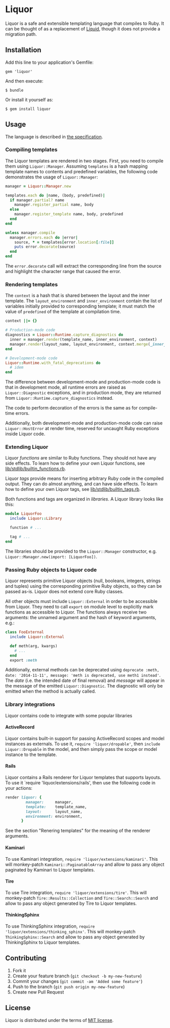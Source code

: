 # Liquor

Liquor is a safe and extensible templating language that compiles to Ruby.
It can be thought of as a replacement of [Liquid](https://github.com/Shopify/liquid),
though it does not provide a migration path.

## Installation

Add this line to your application's Gemfile:

    gem 'liquor'

And then execute:

    $ bundle

Or install it yourself as:

    $ gem install liquor

## Usage

The language is described in [the specification](http://evilmartians.github.io/liquor/language-spec.html).

### Compiling templates

The Liquor templates are rendered in two stages. First, you need to compile them using `Liquor::Manager`. Assuming `templates` is a hash mapping template names to contents and predefined variables, the following code demonstrates the usage of `Liquor::Manager`:

``` ruby
manager = Liquor::Manager.new

templates.each do |name, (body, predefined)|
  if manager.partial? name
    manager.register_partial name, body
  else
    manager.register_template name, body, predefined
  end
end

unless manager.compile
  manager.errors.each do |error|
    source, * = templates[error.location[:file]]
    puts error.decorate(source)
  end
end
```

The `error.decorate` call will extract the corresponding line from the source and highlight the character range that caused the error.

### Rendering templates

The `context` is a hash that is shared between the layout and the inner template. The `layout_environment` and `inner_environment` contain the list of variables initially provided to corresponding template; it must match the value of `predefined` of the template at compilation time.

``` ruby
context ||= {}

# Production-mode code
diagnostics = Liquor::Runtime.capture_diagnostics do
  inner = manager.render(template_name, inner_environment, context)
  manager.render(layout_name, layout_environment, context.merge(_inner_template: inner))
end

# Development-mode code
Liquor::Runtime.with_fatal_deprecations do
  # idem
end
```

The difference between development-mode and production-mode code is that in development mode, all runtime errors are raised as `Liquor::Diagnostic` exceptions, and in production mode, they are returned from `Liquor::Runtime.capture_diagnostics` instead.

The code to perform decoration of the errors is the same as for compile-time errors.

Additionally, both development-mode and production-mode code can raise `Liquor::HostError` at render time, reserved for uncaught Ruby exceptions inside Liquor code.

### Extending Liquor

Liquor _functions_ are similar to Ruby functions. They should not have any side effects. To learn how to define your own Liquor functions, see [lib/stdlib/builtin_functions.rb](lib/stdlib/builtin_functions.rb).

Liquor _tags_ provide means for inserting arbitrary Ruby code in the compiled output. They can do almost anything, and can have side effects. To learn how to define your own Liquor tags, see [lib/stdlib/builtin_tags.rb](lib/stdlib/builtin_tags.rb).

Both functions and tags are organized in _libraries_. A Liquor library looks like this:

``` ruby
module LiquorFoo
  include Liquor::Library

  function # ...

  tag # ...
end
```

The libraries should be provided to the `Liquor::Manager` constructor, e.g. `Liquor::Manager.new(import: [LiquorFoo])`.

### Passing Ruby objects to Liquor code

Liquor represents primitive Liquor objects (null, booleans, integers, strings and tuples) using the corresponding primitive Ruby objects, so they can be passed as-is. Liquor does not extend core Ruby classes.

All other objects must include `Liquor::External` in order to be accessible from Liquor. They need to call `export` on module level to explicitly mark functions as accessible to Liquor. The functions always receive two arguments: the unnamed argument and the hash of keyword arguments, e.g.:

``` ruby
class FooExternal
  include Liquor::External

  def meth(arg, kwargs)
    # ...
  end
  export :meth
```

Additionally, external methods can be deprecated using `deprecate :meth, date: '2014-11-11', message: 'meth is deprecated, use meth1 instead'`. The _date_ (i.e. the intended date of final removal) and _message_ will appear in the message of the emitted `Liquor::Diagnostic`. The diagnostic will only be emitted when the method is actually called.

### Library integrations

Liquor contains code to integrate with some popular libraries

#### ActiveRecord

Liquor contains built-in support for passing ActiveRecord scopes and model instances as externals. To use it, `require 'liquor/dropable'`, then `include Liquor::Dropable` in the model, and then simply pass the scope or model instance to the template.

#### Rails

Liquor contains a Rails renderer for Liquor templates that supports layouts. To use it `require 'liquor/extensions/rails', then use the following code in your actions:

``` ruby
render liquor: {
         manager:     manager,
         template:    template_name,
         layout:      layout_name,
         environment: environment,
       }
```

See the section "Renering templates" for the meaning of the renderer arguments.

#### Kaminari

To use Kaminari integration, `require 'liquor/extensions/kaminari'`. This will monkey-patch `Kaminari::PaginatableArray` and allow to pass any object paginated by Kaminari to Liquor templates.

#### Tire

To use Tire integration, `require 'liquor/extensions/tire'`. This will monkey-patch `Tire::Results::Collection` and `Tire::Search::Search` and allow to pass any object generated by Tire to Liquor templates.

#### ThinkingSphinx

To use ThinkingSphinx integration, `require 'liquor/extensions/thinking_sphinx'`. This will monkey-patch `ThinkingSphinx::Search` and allow to pass any object generated by ThinkingSphinx to Liquor templates.

## Contributing

1. Fork it
2. Create your feature branch (`git checkout -b my-new-feature`)
3. Commit your changes (`git commit -am 'Added some feature'`)
4. Push to the branch (`git push origin my-new-feature`)
5. Create new Pull Request

## License

Liquor is distributed under the terms of [MIT license](MIT-LICENSE).

